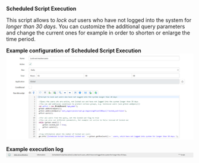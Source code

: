 **Scheduled Script Execution**

This script allows to *lock out* users who have not logged into the system for *longer than 30 days*. You can customize the additional query parameters and change the current ones for example in order to shorten or enlarge the time period. 

**Example configuration of Scheduled Script Execution**
 ![Coniguration](ScreenShot_1.PNG)

**Example execution log**
 ![Execution](ScreenShot_2.PNG)
